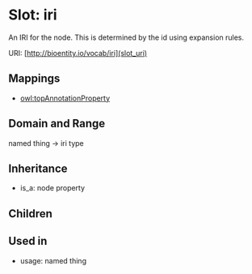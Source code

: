 # Slot: iri


An IRI for the node. This is determined by the id using expansion rules.

URI: [http://bioentity.io/vocab/iri](slot_uri)
## Mappings

 * [owl:topAnnotationProperty](http://purl.obolibrary.org/obo/owl_topAnnotationProperty)
## Domain and Range

named thing -> iri type
## Inheritance

 *  is_a: node property
## Children

## Used in

 *  usage: named thing
